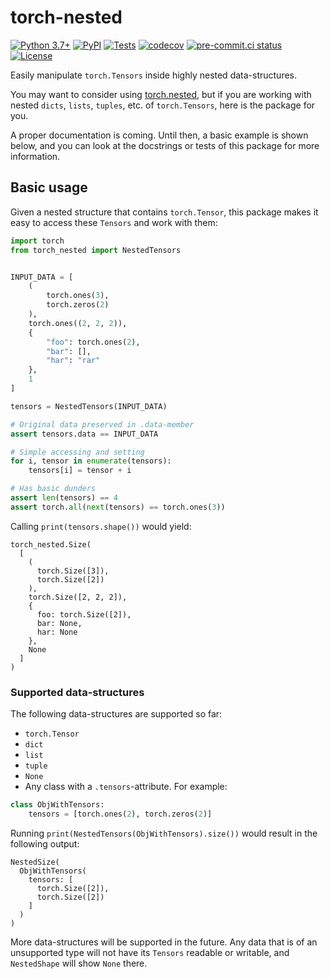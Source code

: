 # torch-nested

[![Python 3.7+](https://img.shields.io/badge/python-3.7+-blue.svg)](https://www.python.org/downloads/release/python-370/)
[![PyPI](https://img.shields.io/pypi/v/torch-nested)](https://pypi.org/project/torch-nested/)
[![Tests](https://github.com/snimu/torch-nested/actions/workflows/test.yml/badge.svg)](https://github.com/snimu/torch-nested/actions/workflows/test.yml)
[![codecov](https://codecov.io/gh/snimu/torch-nested/branch/main/graph/badge.svg)](https://codecov.io/gh/snimu/torch-nested)
[![pre-commit.ci status](https://results.pre-commit.ci/badge/github/snimu/torch-nested/main.svg)](https://results.pre-commit.ci/latest/github/snimu/torch-nested/main)
[![License](https://img.shields.io/pypi/l/torch-nested)](https://github.com/snimu/torch-nested/blob/main/LICENSE)

Easily manipulate `torch.Tensors` inside highly nested data-structures.

You may want to consider using [torch.nested](https://pytorch.org/docs/stable/nested.html),
but if you are working with nested `dicts`, `lists`, `tuples`, etc. of `torch.Tensors`, 
here is the package for you.

A proper documentation is coming. Until then, a basic example is shown below, and you can look at the docstrings 
or tests of this package for more information.

## Basic usage

Given a nested structure that contains `torch.Tensor`, this package makes it easy to access these `Tensors` and 
work with them: 

```python
import torch
from torch_nested import NestedTensors


INPUT_DATA = [
    (
        torch.ones(3), 
        torch.zeros(2)
    ),
    torch.ones((2, 2, 2)),
    {
        "foo": torch.ones(2), 
        "bar": [], 
        "har": "rar"
    },
    1
]

tensors = NestedTensors(INPUT_DATA)

# Original data preserved in .data-member
assert tensors.data == INPUT_DATA

# Simple accessing and setting
for i, tensor in enumerate(tensors):
    tensors[i] = tensor + i 

# Has basic dunders
assert len(tensors) == 4
assert torch.all(next(tensors) == torch.ones(3))
```

Calling `print(tensors.shape())` would yield:

```
torch_nested.Size(
  [
    (
      torch.Size([3]),
      torch.Size([2])
    ),
    torch.Size([2, 2, 2]),
    {
      foo: torch.Size([2]),
      bar: None,
      har: None
    },
    None
  ]
)

```

### Supported data-structures

The following data-structures are supported so far:

- `torch.Tensor`
- `dict`
- `list`
- `tuple`
- `None`
- Any class with a `.tensors`-attribute. For example:

```python
class ObjWithTensors:
    tensors = [torch.ones(2), torch.zeros(2)]
```

Running `print(NestedTensors(ObjWithTensors).size())` would result in the following output:

```
NestedSize(
  ObjWithTensors(
    tensors: [
      torch.Size([2]),
      torch.Size([2])
    ]
  )
)
```

More data-structures will be supported in the future. Any data that is of an unsupported type 
will not have its `Tensors` readable or writable, and `NestedShape` will show `None` there.


